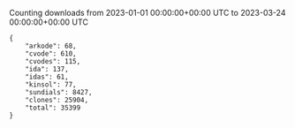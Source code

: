 
Counting downloads from 2023-01-01 00:00:00+00:00 UTC to 2023-03-24 00:00:00+00:00 UTC

```
{
    "arkode": 68,
    "cvode": 610,
    "cvodes": 115,
    "ida": 137,
    "idas": 61,
    "kinsol": 77,
    "sundials": 8427,
    "clones": 25904,
    "total": 35399
}
```
